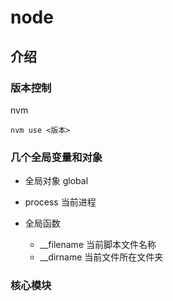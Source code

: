 # node

## 介绍

### 版本控制

nvm
```npm install nvm
nvm use <版本>
```

### 几个全局变量和对象

- 全局对象 global
- process 当前进程

- 全局函数
	- __filename 当前脚本文件名称
	- __dirname  当前文件所在文件夹

### 核心模块



